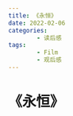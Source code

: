 ```yaml
---
title: 《永恒》
date: 2022-02-06
categories:
        - 读后感
tags:
        - Film
        - 观后感
---
```


# 《永恒》
